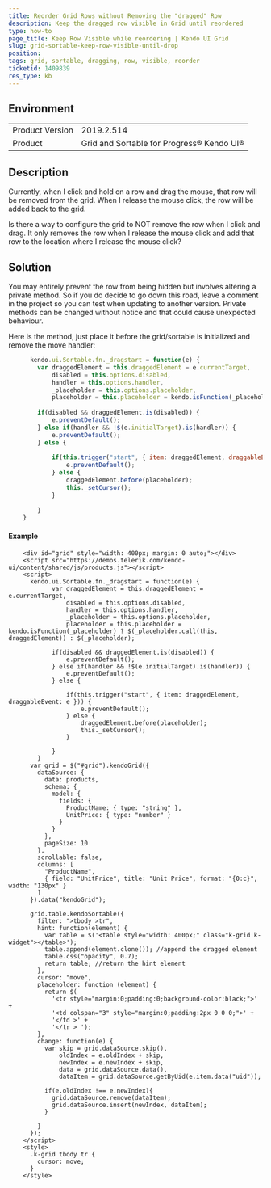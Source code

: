 ```yaml
---
title: Reorder Grid Rows without Removing the "dragged" Row 
description: Keep the dragged row visible in Grid until reordered
type: how-to
page_title: Keep Row Visible while reordering | Kendo UI Grid
slug: grid-sortable-keep-row-visible-until-drop
position: 
tags: grid, sortable, dragging, row, visible, reorder
ticketid: 1409839
res_type: kb
---
```


## Environment
<table>
	<tbody>
		<tr>
			<td>Product Version</td>
			<td>2019.2.514</td>
		</tr>
		<tr>
			<td>Product</td>
			<td>Grid and Sortable for Progress® Kendo UI®</td>
		</tr>
	</tbody>
</table>


## Description

Currently, when I click and hold on a row and drag the mouse, that row will be removed from the grid. When I release the mouse click, the row will be added back to the grid.

Is there a way to configure the grid to NOT remove the row when I click and drag. It only removes the row when I release the mouse click and add that row to the location where I release the mouse click?

## Solution

You may entirely prevent the row from being hidden but involves altering a private method. So if you do decide to go down this road, leave a comment in the project so you can test when updating to another version. Private methods can be changed without notice and that could cause unexpected behaviour. 

Here is the method, just place it before the grid/sortable is initialized and remove the move handler:

```javascript
      kendo.ui.Sortable.fn._dragstart = function(e) {
        var draggedElement = this.draggedElement = e.currentTarget,
            disabled = this.options.disabled,
            handler = this.options.handler,
            _placeholder = this.options.placeholder,
            placeholder = this.placeholder = kendo.isFunction(_placeholder) ? $(_placeholder.call   (this, draggedElement)) : $(_placeholder);
    
        if(disabled && draggedElement.is(disabled)) {
            e.preventDefault();
        } else if(handler && !$(e.initialTarget).is(handler)) {
            e.preventDefault();
        } else {
        
            if(this.trigger("start", { item: draggedElement, draggableEvent: e })) {
                e.preventDefault();
            } else {
                draggedElement.before(placeholder);
                this._setCursor();
            }
    
        }
    }
```
#### Example

```dojo
    <div id="grid" style="width: 400px; margin: 0 auto;"></div>
    <script src="https://demos.telerik.com/kendo-ui/content/shared/js/products.js"></script>
    <script>
      kendo.ui.Sortable.fn._dragstart = function(e) {
            var draggedElement = this.draggedElement = e.currentTarget,
                disabled = this.options.disabled,
                handler = this.options.handler,
                _placeholder = this.options.placeholder,
                placeholder = this.placeholder = kendo.isFunction(_placeholder) ? $(_placeholder.call(this, draggedElement)) : $(_placeholder);

            if(disabled && draggedElement.is(disabled)) {
                e.preventDefault();
            } else if(handler && !$(e.initialTarget).is(handler)) {
                e.preventDefault();
            } else {

                if(this.trigger("start", { item: draggedElement, draggableEvent: e })) {
                    e.preventDefault();
                } else {
                    draggedElement.before(placeholder);
                    this._setCursor();
                }

            }
        }
      var grid = $("#grid").kendoGrid({
        dataSource: {
          data: products,
          schema: {
            model: {
              fields: {
                ProductName: { type: "string" },
                UnitPrice: { type: "number" }
              }
            }
          },
          pageSize: 10
        },
        scrollable: false,
        columns: [
          "ProductName",
          { field: "UnitPrice", title: "Unit Price", format: "{0:c}", width: "130px" }
        ]
      }).data("kendoGrid");

      grid.table.kendoSortable({
        filter: ">tbody >tr",
        hint: function(element) {           
          var table = $('<table style="width: 400px;" class="k-grid k-widget"></table>');
          table.append(element.clone()); //append the dragged element
          table.css("opacity", 0.7);
          return table; //return the hint element
        },
        cursor: "move",
        placeholder: function (element) {
          return $(
            '<tr style="margin:0;padding:0;background-color:black;">' +
            '<td colspan="3" style="margin:0;padding:2px 0 0 0;">' +
            '</td >' +
            '</tr > ');
        },
        change: function(e) {        
          var skip = grid.dataSource.skip(),
              oldIndex = e.oldIndex + skip,
              newIndex = e.newIndex + skip,
              data = grid.dataSource.data(),
              dataItem = grid.dataSource.getByUid(e.item.data("uid"));

          if(e.oldIndex !== e.newIndex){
            grid.dataSource.remove(dataItem);
            grid.dataSource.insert(newIndex, dataItem);
          }

        }
      });
    </script>
    <style>
      .k-grid tbody tr {
        cursor: move;
      }
    </style>  
```
